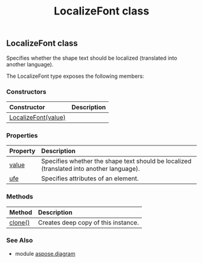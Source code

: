 ﻿---
title: LocalizeFont class
second_title: Aspose.Diagram for Python via .NET API References
description: 
type: docs
weight: 1340
url: /python-net/aspose.diagram/localizefont/
is_root: false
---

## LocalizeFont class

Specifies whether the shape text should be localized (translated into another language).



The LocalizeFont type exposes the following members:

### Constructors
| Constructor | Description |
| :- | :- |
| [LocalizeFont(value)](/diagram/python-net/aspose.diagram/localizefont/__init__/#LocalizeFontValue) |  |


### Properties
| Property | Description |
| :- | :- |
| [value](/diagram/python-net/aspose.diagram/localizefont/value) | Specifies whether the shape text should be localized (translated into another language). |
| [ufe](/diagram/python-net/aspose.diagram/localizefont/ufe) | Specifies attributes of an element. |


### Methods
| Method | Description |
| :- | :- |
| [clone()](/diagram/python-net/aspose.diagram/localizefont/clone/#) | Creates deep copy of this instance. |


### See Also

* module [aspose.diagram](../)
